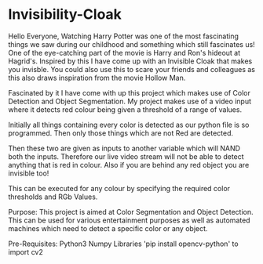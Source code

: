 # Invisibility-Cloak
Hello Everyone, Watching Harry Potter was one of the most fascinating things we saw during our childhood and something which still fascinates us!  One of the eye-catching part of the movie is Harry and Ron's hideout at Hagrid's. Inspired by this I have come up with an Invisible Cloak that makes you invisble. You could also use this to scare your friends and colleagues as this also draws inspiration from the movie Hollow Man.

Fascinated by it I have come with up this project which makes use of Color Detection and Object Segmentation.
My project makes use of a video input where it detects red colour being given a threshold of a range of values.

Initially all things containing every color is detected as our python file is so programmed. Then only those things which are not Red are detected.

Then these two are given as inputs to another variable which will NAND both the inputs.
Therefore our live video stream will not be able to detect anything that is red in colour. Also if you are behind any red object you are invisible too!

This can be executed for any colour by specifying the required color thresholds and RGb Values.

Purpose:
This project is aimed at Color Segmentation and Object Detection. This can be used for various entertainment purposes as well as automated machines which need to detect a specific color or any object.

Pre-Requisites:
Python3
Numpy Libraries
'pip install opencv-python' to import cv2
